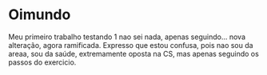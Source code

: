 # Oimundo
Meu primeiro trabalho
testando 1
nao sei nada, apenas seguindo...
nova alteração, agora ramificada. Expresso que estou confusa, pois nao sou da areaa, sou da saúde, extremamente oposta na CS, mas apenas seguindo os passos do exercicio.
